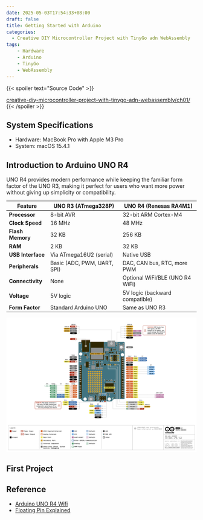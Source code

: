 ```yaml
---
date: 2025-05-03T17:54:33+08:00
draft: false
title: Getting Started with Arduino
categories: 
  - Creative DIY Microcontroller Project with TinyGo adn WebAssembly
tags:
    - Hardware 
    - Arduino
    - TinyGo
    - WebAssembly
---
```

{{< spoiler text="Source Code" >}}

[creative-diy-microcontroller-project-with-tinygo-adn-webassembly/ch01/](https://github.com/Yanomic/creative-diy-microcontroller-project-with-tinygo-adn-webassembly/blob/main/ch02/)
{{< /spoiler >}}

## System Specifications
* Hardware: MacBook Pro with Apple M3 Pro
* System: macOS 15.4.1


## Introduction to Arduino UNO R4
UNO R4 provides modern performance while keeping the familiar form factor of the UNO R3, making it perfect for users who want more power without giving up simplicity or compatibility.

| Feature           | UNO R3 (ATmega328P)         | UNO R4 (Renesas RA4M1)           |
|-------------------|-----------------------------|----------------------------------|
| **Processor**     | 8-bit AVR                   | 32-bit ARM Cortex-M4             |
| **Clock Speed**   | 16 MHz                      | 48 MHz                           |
| **Flash Memory**  | 32 KB                       | 256 KB                           |
| **RAM**           | 2 KB                        | 32 KB                            |
| **USB Interface** | Via ATmega16U2 (serial)     | Native USB                       |
| **Peripherals**   | Basic (ADC, PWM, UART, SPI) | DAC, CAN bus, RTC, more PWM      |
| **Connectivity**  | None                        | Optional WiFi/BLE (UNO R4 WiFi)  |
| **Voltage**       | 5V logic                    | 5V logic (backward compatible)   |
| **Form Factor**   | Standard Arduino UNO        | Same as UNO R3                   |


![UNO R4 WiFi Pinout](img/uno-r4-wifi.png)
 

## First Project


## 

## Reference
* [Arduino UNO R4 Wifi](https://docs.arduino.cc/hardware/uno-r4-wifi/)
* [Floating Pin Explained](https://www.youtube.com/watch?v=6U9l8U2kPfQ)